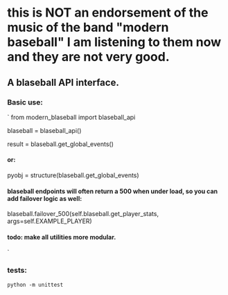 
# this is NOT an endorsement of the music of the band "modern baseball" I am listening to them now and they are not very good. 



## A blaseball API interface. 


### Basic use: 

`
from modern_blaseball import blaseball_api

blaseball = blaseball_api()

result = blaseball.get_global_events()

#### or: 

pyobj = structure(blaseball.get_global_events)

#### blaseball endpoints will often return a 500 when under load, so you can add failover logic as well: 

blaseball.failover_500(self.blaseball.get_player_stats, args=self.EXAMPLE_PLAYER)

#### todo: make all utilities more modular. 
`

### tests: 

`python -m unittest`
